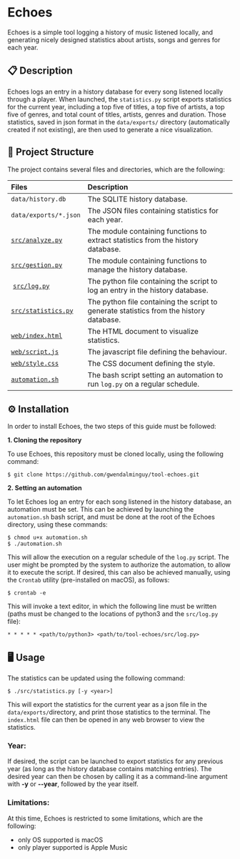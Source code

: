 # Echoes

Echoes is a simple tool logging a history of music listened locally, and generating nicely designed statistics about artists, songs and genres for each year.

## 📋 Description

Echoes logs an entry in a history database for every song listened locally through a player. When launched, the `statistics.py` script exports statistics for the current year, including a top five of titles, a top five of artists, a top five of genres, and total count of titles, artists, genres and duration. Those statistics, saved in json format in the `data/exports/` directory (automatically created if not existing), are then used to generate a nice visualization.

## 📂 Project Structure

The project contains several files and directories, which are the following:

| Files | Description |
| :---- | :---------- |
| `data/history.db` | The SQLITE history database. |
| `data/exports/*.json` | The JSON files containing statistics for each year. |
| [`src/analyze.py`](https://github.com/gwendalminguy/tool-echoes/blob/main/src/analyze.py) | The module containing functions to extract statistics from the history database. |
| [`src/gestion.py`](https://github.com/gwendalminguy/tool-echoes/blob/main/src/gestion.py) | The module containing functions to manage the history database. |
| [`src/log.py`](https://github.com/gwendalminguy/tool-echoes/blob/main/src/log.py) | The python file containing the script to log an entry in the history database. |
| [`src/statistics.py`](https://github.com/gwendalminguy/tool-echoes/blob/main/src/statistics.py) | The python file containing the script to generate statistics from the history database. |
| [`web/index.html`](https://github.com/gwendalminguy/tool-echoes/blob/main/web/index.html) | The HTML document to visualize statistics. |
| [`web/script.js`](https://github.com/gwendalminguy/tool-echoes/blob/main/web/script.js) | The javascript file defining the behaviour. |
| [`web/style.css`](https://github.com/gwendalminguy/tool-echoes/blob/main/web/style.css) | The CSS document defining the style. |
| [`automation.sh`](https://github.com/gwendalminguy/tool-echoes/blob/main/automation.sh) | The bash script setting an automation to run `log.py` on a regular schedule. |

## ⚙️ Installation

In order to install Echoes, the two steps of this guide must be followed:

**1. Cloning the repository**

To use Echoes, this repository must be cloned locally, using the following command:

```
$ git clone https://github.com/gwendalminguy/tool-echoes.git
```

**2. Setting an automation**

To let Echoes log an entry for each song listened in the history database, an automation must be set. This can be achieved by launching the `automation.sh` bash script, and must be done at the root of the Echoes directory, using these commands:

```
$ chmod u+x automation.sh
$ ./automation.sh
```

This will allow the execution on a regular schedule of the `log.py` script. The user might be prompted by the system to authorize the automation, to allow it to execute the script. If desired, this can also be achieved manually, using the `Crontab` utility (pre-installed on macOS), as follows:

```
$ crontab -e
```

This will invoke a text editor, in which the following line must be written (paths must be changed to the locations of python3 and the `src/log.py` file):

`* * * * * <path/to/python3> <path/to/tool-echoes/src/log.py>`

## 🖥️ Usage

The statistics can be updated using the following command:

```
$ ./src/statistics.py [-y <year>]
```

This will export the statistics for the current year as a json file in the `data/exports/`directory, and print those statistics to the terminal. The `index.html` file can then be opened in any web browser to view the statistics.

### Year:

If desired, the script can be launched to export statistics for any previous year (as long as the history database contains matching entries). The desired year can then be chosen by calling it as a command-line argument with **-y** or **--year**, followed by the year itself.

### Limitations:

At this time, Echoes is restricted to some limitations, which are the following:

- only OS supported is macOS
- only player supported is Apple Music
